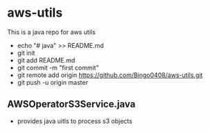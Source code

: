 # aws-utils
This is a java repo for aws utils

+ echo "# java" >> README.md
+ git init
+ git add README.md
+ git commit -m "first commit"
+ git remote add origin https://github.com/Bingo0408/aws-utils.git
+ git push -u origin master

## AWSOperatorS3Service.java
+ provides java uitls to process s3 objects

